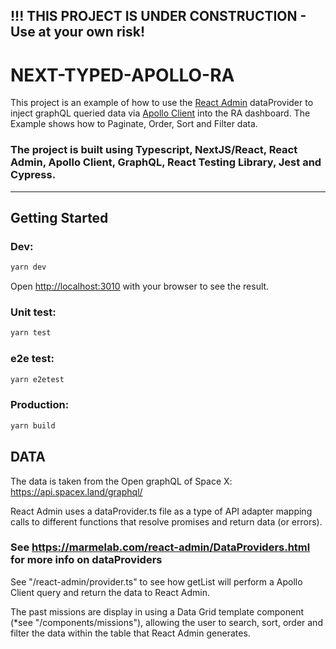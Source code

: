 ## !!! THIS PROJECT IS UNDER CONSTRUCTION - Use at your own risk! 

# NEXT-TYPED-APOLLO-RA

This project is an example of how to use the [React Admin](https://marmelab.com/react-admin/) dataProvider to inject graphQL queried data via [Apollo Client](https://www.apollographql.com/docs/react/) into the RA dashboard. The Example shows how to Paginate, Order, Sort and Filter data.

### The project is built using Typescript, NextJS/React, React Admin, Apollo Client, GraphQL, React Testing Library, Jest and Cypress.
----------------------------------------------------------------------------------------------


## Getting Started

### Dev:

```bash
yarn dev
```
Open [http://localhost:3010](http://localhost:3010) with your browser to see the result.

### Unit test:
```bash
yarn test
```

### e2e test:
```bash
yarn e2etest
```

### Production:
```bash
yarn build
```

## DATA

The data is taken from the Open graphQL of Space X: https://api.spacex.land/graphql/

React Admin uses a dataProvider.ts file as a type of API adapter mapping calls to different functions that resolve promises and return data (or errors). 

### See https://marmelab.com/react-admin/DataProviders.html for more info on dataProviders

See "/react-admin/provider.ts" to see how getList will perform a Apollo Client query and return the data to React Admin.

The past missions are display in using a Data Grid template component (*see "/components/missions"), allowing the user to search, sort, order and filter the data within the table that React Admin generates.

